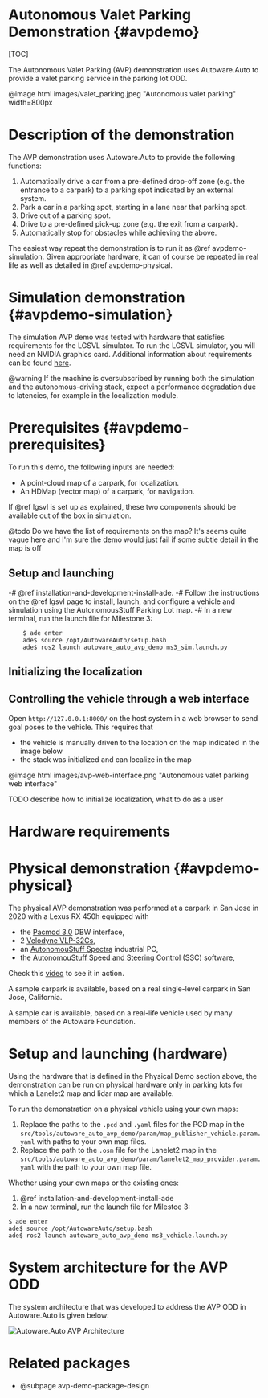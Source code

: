 Autonomous Valet Parking Demonstration {#avpdemo}
=================================================

[TOC]

The Autonomous Valet Parking (AVP) demonstration uses Autoware.Auto to provide a valet parking service in the parking lot ODD.

@image html images/valet_parking.jpeg "Autonomous valet parking" width=800px

# Description of the demonstration

The AVP demonstration uses Autoware.Auto to provide the following functions:

1. Automatically drive a car from a pre-defined drop-off zone (e.g. the entrance to a carpark) to a
   parking spot indicated by an external system.
2. Park a car in a parking spot, starting in a lane near that parking spot.
3. Drive out of a parking spot.
4. Drive to a pre-defined pick-up zone (e.g. the exit from a carpark).
5. Automatically stop for obstacles while achieving the above.

The easiest way repeat the demonstration is to run it as @ref avpdemo-simulation.
Given appropriate hardware, it can of course be repeated in real life as well as detailed in @ref avpdemo-physical.

# Simulation demonstration {#avpdemo-simulation}

The simulation AVP demo was tested with hardware that satisfies requirements for the LGSVL simulator.
To run the LGSVL simulator, you will need an NVIDIA graphics card. Additional information about requirements can be found [here](https://www.lgsvlsimulator.com/docs/faq/#what-are-the-recommended-system-specs-what-are-the-minimum-required-system-specs).

@warning If the machine is oversubscribed by running both the simulation and the autonomous-driving stack, expect a performance degradation due to latencies, for example in the localization module.

# Prerequisites {#avpdemo-prerequisites}

To run this demo, the following inputs are needed:

- A point-cloud map of a carpark, for localization.
- An HDMap (vector map) of a carpark, for navigation.

If @ref lgsvl is set up as explained, these two components should be available out of the box in simulation.

@todo Do we have the list of requirements on the map? It's seems quite vague here and I'm sure the demo would just fail if some subtle detail in the map is off

## Setup and launching

-# @ref installation-and-development-install-ade.
-# Follow the instructions on the @ref lgsvl page to install, launch, and configure a vehicle and simulation using the AutonomousStuff Parking Lot map.
-# In a new terminal, run the launch file for Milestone 3:

        $ ade enter
        ade$ source /opt/AutowareAuto/setup.bash
        ade$ ros2 launch autoware_auto_avp_demo ms3_sim.launch.py

## Initializing the localization

## Controlling the vehicle through a web interface

Open `http://127.0.0.1:8000/` on the host system in a web browser to send goal poses to the vehicle. This requires that

- the vehicle is manually driven to the location on the map indicated in the image below
- the stack was initialized and can localize in the map

@image html images/avp-web-interface.png "Autonomous valet parking web interface"

TODO describe how to initialize localization, what to do as a user


# Hardware requirements

# Physical demonstration {#avpdemo-physical}

The physical AVP demonstration was performed at a carpark in San Jose in 2020 with a Lexus RX 450h equipped with

- the [Pacmod 3.0](https://autonomoustuff.com/product/small-ev-by-wire-kits/) DBW interface,
- 2 [Velodyne VLP-32Cs](https://velodynelidar.com/products/ultra-puck/),
- an [AutonomouStuff Spectra](https://autonomoustuff.com/products/astuff-spectra) industrial PC,
- the [AutonomouStuff Speed and Steering Control](https://autonomoustuff.com/products/astuff-speed-steering-control-software) (SSC) software,

Check this [video](https://www.youtube.com/watch?v=MC7n8vwiLcg) to see it in action.

A sample carpark is available, based on a real single-level carpark in San Jose, California.

A sample car is available, based on a real-life vehicle used by many members of the Autoware Foundation.



# Setup and launching (hardware)

Using the hardware that is defined in the Physical Demo section above, the demonstration can be run on physical hardware only in parking lots for which a Lanelet2 map and lidar map are available.

To run the demonstration on a physical vehicle using your own maps:

1. Replace the paths to the `.pcd` and `.yaml` files for the PCD map in the `src/tools/autoware_auto_avp_demo/param/map_publisher_vehicle.param.yaml` with paths to your own map files.
2. Replace the path to the `.osm` file for the Lanelet2 map in the `src/tools/autoware_auto_avp_demo/param/lanelet2_map_provider.param.yaml` with the path to your own map file.

Whether using your own maps or the existing ones:

1. @ref installation-and-development-install-ade
2. In a new terminal, run the launch file for Milestoe 3:

```console
$ ade enter
ade$ source /opt/AutowareAuto/setup.bash
ade$ ros2 launch autoware_auto_avp_demo ms3_vehicle.launch.py
```

# System architecture for the AVP ODD

The system architecture that was developed to address the AVP ODD in Autoware.Auto is given below:

![Autoware.Auto AVP Architecture](images/AVP_Architecture.png)


# Related packages

- @subpage avp-demo-package-design
